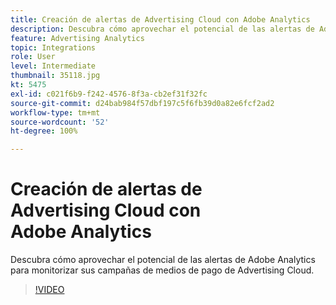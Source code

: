 ```yaml
---
title: Creación de alertas de Advertising Cloud con Adobe Analytics
description: Descubra cómo aprovechar el potencial de las alertas de Adobe Analytics para monitorizar sus campañas de medios de pago de Advertising Cloud.
feature: Advertising Analytics
topic: Integrations
role: User
level: Intermediate
thumbnail: 35118.jpg
kt: 5475
exl-id: c021f6b9-f242-4576-8f3a-cb2ef31f32fc
source-git-commit: d24bab984f57dbf197c5f6fb39d0a82e6fcf2ad2
workflow-type: tm+mt
source-wordcount: '52'
ht-degree: 100%

---
```


# Creación de alertas de Advertising Cloud con Adobe Analytics

Descubra cómo aprovechar el potencial de las alertas de Adobe Analytics para monitorizar sus campañas de medios de pago de Advertising Cloud.

>[!VIDEO](https://video.tv.adobe.com/v/40444/?quality=12&learn=on&captions=spa)
